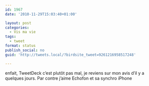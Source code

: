 ```yaml
---
id: 1967
date: '2010-11-29T15:03:40+01:00'

layout: post
categories:
  - Vis ma vie
tags:
  - tweet
format: status
publish_social: no
guid: 'http://tweets.local/?birdsite_tweet=9261216958517248'

---
```


enfait, TweetDeck c’est plutôt pas mal, je reviens sur mon avis d’il y a quelques jours. Par contre j’aime Echofon et sa synchro iPhone